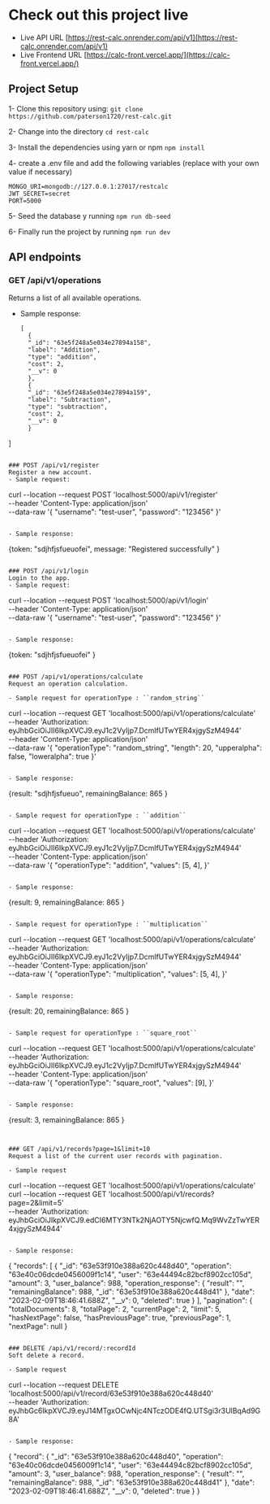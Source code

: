 # Check out this project live

- Live API URL [https://rest-calc.onrender.com/api/v1](https://rest-calc.onrender.com/api/v1)
- Live Frontend URL [https://calc-front.vercel.app/](https://calc-front.vercel.app/)

## Project Setup

1- Clone this repository using:
``git clone https://github.com/paterson1720/rest-calc.git``

2- Change into the directory
``cd rest-calc``

3- Install the dependencies using yarn or npm
``npm install``

4- create a .env file and add the following variables (replace with your own value if necessary)
```
MONGO_URI=mongodb://127.0.0.1:27017/restcalc
JWT_SECRET=secret
PORT=5000
```

5- Seed the database y running
``npm run db-seed``

6- Finally run the project by running
``npm run dev``

## API endpoints

### GET /api/v1/operations
Returns a list of all available operations. 
- Sample response:
  ```
  [
    {
    "_id": "63e5f248a5e034e27894a158",
    "label": "Addition",
    "type": "addition",
    "cost": 2,
    "__v": 0
    },
    {
    "_id": "63e5f248a5e034e27894a159",
    "label": "Subtraction",
    "type": "subtraction",
    "cost": 2,
    "__v": 0
    }
]
  ```

### POST /api/v1/register
Register a new account.
- Sample request:
```
curl --location --request POST 'localhost:5000/api/v1/register' \
--header 'Content-Type: application/json' \
--data-raw '{
    "username": "test-user",
    "password": "123456"
}'
```

- Sample response:
```
{token: "sdjhfjsfueuofei", message: "Registered successfully" }
```

### POST /api/v1/login
Login to the app.
- Sample request:
```
curl --location --request POST 'localhost:5000/api/v1/login' \
--header 'Content-Type: application/json' \
--data-raw '{
    "username": "test-user",
    "password": "123456"
}'
```

- Sample response:
```
{token: "sdjhfjsfueuofei" }
```

### POST /api/v1/operations/calculate
Request an operation calculation.

- Sample request for operationType : ``random_string``
```
curl --location --request GET 'localhost:5000/api/v1/operations/calculate' \
--header 'Authorization: eyJhbGciOiJII6IkpXVCJ9.eyJ1c2VyIjp7.DcmlfUTwYER4xjgySzM4944' \
--header 'Content-Type: application/json' \
--data-raw '{
    "operationType": "random_string",
    "length": 20,
    "upperalpha": false,
    "loweralpha": true
}'
```

- Sample response:
```
{result: "sdjhfjsfueuo", remainingBalance: 865 }
```

- Sample request for operationType : ``addition``
```
curl --location --request GET 'localhost:5000/api/v1/operations/calculate' \
--header 'Authorization: eyJhbGciOiJII6IkpXVCJ9.eyJ1c2VyIjp7.DcmlfUTwYER4xjgySzM4944' \
--header 'Content-Type: application/json' \
--data-raw '{
    "operationType": "addition",
    "values": [5, 4],
}'
```

- Sample response:
```
{result: 9, remainingBalance: 865 }
```

- Sample request for operationType : ``multiplication``
```
curl --location --request GET 'localhost:5000/api/v1/operations/calculate' \
--header 'Authorization: eyJhbGciOiJII6IkpXVCJ9.eyJ1c2VyIjp7.DcmlfUTwYER4xjgySzM4944' \
--header 'Content-Type: application/json' \
--data-raw '{
    "operationType": "multiplication",
    "values": [5, 4],
}'
```

- Sample response:
```
{result: 20, remainingBalance: 865 }
```

- Sample request for operationType : ``square_root``
```
curl --location --request GET 'localhost:5000/api/v1/operations/calculate' \
--header 'Authorization: eyJhbGciOiJII6IkpXVCJ9.eyJ1c2VyIjp7.DcmlfUTwYER4xjgySzM4944' \
--header 'Content-Type: application/json' \
--data-raw '{
    "operationType": "square_root",
    "values": [9],
}'
```

- Sample response:
```
{result: 3, remainingBalance: 865 }
```


### GET /api/v1/records?page=1&limit=10
Request a list of the current user records with pagination.

- Sample request
```
curl --location --request GET 'localhost:5000/api/v1/operations/calculate' \
curl --location --request GET 'localhost:5000/api/v1/records?page=2&limit=5' \
--header 'Authorization: eyJhbGciOiJIkpXVCJ9.edCI6MTY3NTk2NjAOTY5NjcwfQ.Mq9WvZzTwYER4xjgySzM4944'
```

- Sample response:
```
   {
    "records": [
        {
            "_id": "63e53f910e388a620c448d40",
            "operation": "63e40c06dcde0456009f1c14",
            "user": "63e44494c82bcf8902cc105d",
            "amount": 3,
            "user_balance": 988,
            "operation_response": {
                "result": "",
                "remainingBalance": 988,
                "_id": "63e53f910e388a620c448d41"
            },
            "date": "2023-02-09T18:46:41.688Z",
            "__v": 0,
            "deleted": true
        }
    ],
    "pagination": {
        "totalDocuments": 8,
        "totalPage": 2,
        "currentPage": 2,
        "limit": 5,
        "hasNextPage": false,
        "hasPreviousPage": true,
        "previousPage": 1,
        "nextPage": null
    }
```

### DELETE /api/v1/record/:recordId
Soft delete a record.

- Sample request
```
curl --location --request DELETE 'localhost:5000/api/v1/record/63e53f910e388a620c448d40' \
--header 'Authorization: eyJhbGc6IkpXVCJ9.eyJ14MTgxOCwNjc4NTczODE4fQ.UTSgi3r3UlBqAd9G8A'
```

- Sample response:
```
{
    "record": {
        "_id": "63e53f910e388a620c448d40",
        "operation": "63e40c06dcde0456009f1c14",
        "user": "63e44494c82bcf8902cc105d",
        "amount": 3,
        "user_balance": 988,
        "operation_response": {
            "result": "",
            "remainingBalance": 988,
            "_id": "63e53f910e388a620c448d41"
        },
        "date": "2023-02-09T18:46:41.688Z",
        "__v": 0,
        "deleted": true
    }
}
```
